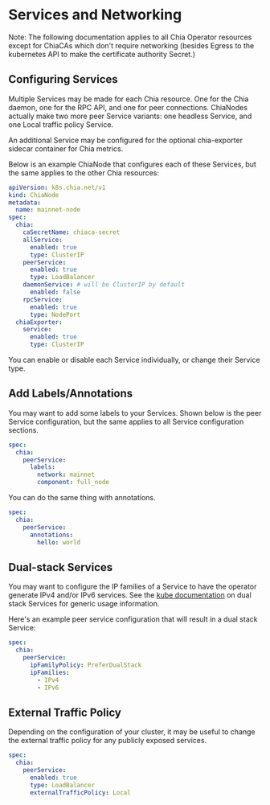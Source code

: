 # Services and Networking

Note: The following documentation applies to all Chia Operator resources except for ChiaCAs which don't require networking (besides Egress to the kubernetes API to make the certificate authority Secret.)

## Configuring Services

Multiple Services may be made for each Chia resource. One for the Chia daemon, one for the RPC API, and one for peer connections. ChiaNodes actually make two more peer Service variants: one headless Service, and one Local traffic policy Service.

An additional Service may be configured for the optional chia-exporter sidecar container for Chia metrics.

Below is an example ChiaNode that configures each of these Services, but the same applies to the other Chia resources:

```yaml
apiVersion: k8s.chia.net/v1
kind: ChiaNode
metadata:
  name: mainnet-node
spec:
  chia:
    caSecretName: chiaca-secret
    allService:
      enabled: true
      type: ClusterIP    
    peerService:
      enabled: true
      type: LoadBalancer
    daemonService: # will be ClusterIP by default
      enabled: false
    rpcService:
      enabled: true
      type: NodePort
  chiaExporter:
    service:
      enabled: true
      type: ClusterIP
```

You can enable or disable each Service individually, or change their Service type.

## Add Labels/Annotations

You may want to add some labels to your Services. Shown below is the peer Service configuration, but the same applies to all Service configuration sections.

```yaml
spec:
  chia:
    peerService:
      labels:
        network: mainnet
        component: full_node
```

You can do the same thing with annotations.

```yaml
spec:
  chia:
    peerService:
      annotations:
        hello: world
```

## Dual-stack Services

You may want to configure the IP families of a Service to have the operator generate IPv4 and/or IPv6 services. See the [kube documentation](https://kubernetes.io/docs/concepts/services-networking/dual-stack/#services) on dual stack Services for generic usage information.

Here's an example peer service configuration that will result in a dual stack Service:

```yaml
spec:
  chia:
    peerService:
      ipFamilyPolicy: PreferDualStack
      ipFamilies:
        - IPv4
        - IPv6
```

## External Traffic Policy

Depending on the configuration of your cluster, it may be useful to change the external traffic policy for any publicly exposed services.

```yaml
spec:
  chia:
    peerService:
      enabled: true
      type: LoadBalancer
      externalTrafficPolicy: Local
```
